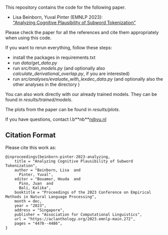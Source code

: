 This repository contains the code for the following paper.<br>
- Lisa Beinborn, Yuval Pinter (EMNLP 2023): <br>
["Analyzing Cognitive Plausibility of Subword Tokenization"](https://aclanthology.org/2023.emnlp-main.272)

Please check the paper for all the references and cite them appropriately when using this code. 

If you want to rerun everything, follow these steps: 
- install the packages in requirements.txt
- run *data/get_data.py*
- run *src/train_models.py* (and optionally also *calculate_derivational_overlap.py*, if you are interested)
- run *src/analyses/evaluate_with_lexdec_data.py* (and optionally also the other analyses in the directory )

You can also work directly with our already trained models. They can be found in *results/trained/models*. 

The plots from the paper can be found in *results/plots*.

If you have questions, contact l.b\*\*nb\*\*n@vu.nl

## Citation Format

Please cite this work as:
```
@inproceedings{beinborn-pinter-2023-analyzing,
    title = "Analyzing Cognitive Plausibility of Subword Tokenization",
    author = "Beinborn, Lisa  and
      Pinter, Yuval",
    editor = "Bouamor, Houda  and
      Pino, Juan  and
      Bali, Kalika",
    booktitle = "Proceedings of the 2023 Conference on Empirical Methods in Natural Language Processing",
    month = dec,
    year = "2023",
    address = "Singapore",
    publisher = "Association for Computational Linguistics",
    url = "https://aclanthology.org/2023.emnlp-main.272",
    pages = "4478--4486",
}
```

